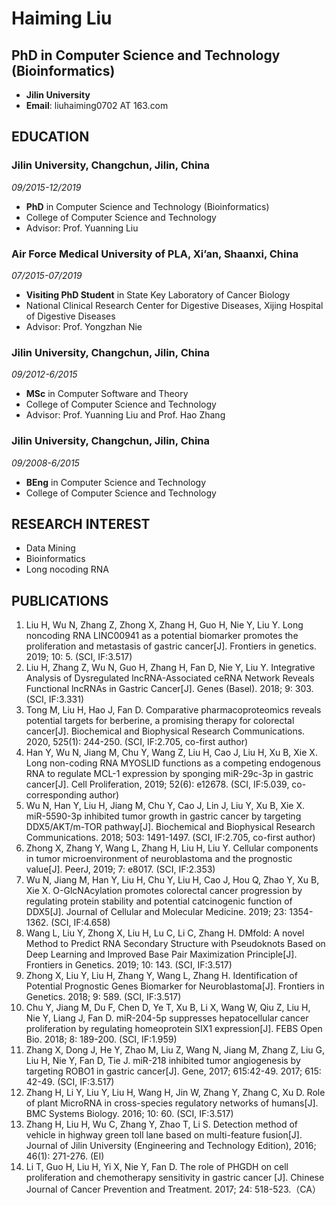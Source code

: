 # Haiming Liu

## PhD in Computer Science and Technology (Bioinformatics)

- **Jilin University** 
- **Email**: liuhaiming0702 AT 163.com

## EDUCATION

### Jilin University, Changchun, Jilin, China

*09/2015-12/2019*

- **PhD** in Computer Science and Technology (Bioinformatics)
- College of Computer Science and Technology
- Advisor: Prof. Yuanning Liu

### Air Force Medical University of PLA, Xi’an, Shaanxi, China

*07/2015-07/2019*

- **Visiting PhD Student** in State Key Laboratory of Cancer Biology
- National Clinical Research Center for Digestive Diseases, Xijing Hospital of Digestive Diseases
- Advisor: Prof. Yongzhan Nie

### Jilin University, Changchun, Jilin, China

*09/2012-6/2015*

- **MSc** in Computer Software and Theory
- College of Computer Science and Technology
- Advisor: Prof. Yuanning Liu and Prof. Hao Zhang

### Jilin University, Changchun, Jilin, China

*09/2008-6/2015*

- **BEng** in Computer Science and Technology
- College of Computer Science and Technology

## RESEARCH INTEREST

- Data Mining
- Bioinformatics
- Long nocoding RNA 

## PUBLICATIONS

1. Liu H, Wu N, Zhang Z, Zhong X, Zhang H, Guo H, Nie Y, Liu Y. Long noncoding RNA LINC00941 as a potential biomarker promotes the proliferation and metastasis of gastric cancer[J]. Frontiers in genetics. 2019; 10: 5. (SCI, IF:3.517)
2. Liu H, Zhang Z, Wu N, Guo H, Zhang H, Fan D, Nie Y, Liu Y. Integrative Analysis of Dysregulated lncRNA-Associated ceRNA Network Reveals Functional lncRNAs in Gastric Cancer[J]. Genes (Basel). 2018; 9: 303. (SCI, IF:3.331)
3.	Tong M, Liu H, Hao J, Fan D. Comparative pharmacoproteomics reveals potential targets for berberine, a promising therapy for colorectal cancer[J]. Biochemical and Biophysical Research Communications. 2020, 525(1): 244-250. (SCI, IF:2.705, co-first author)
4.	Han Y, Wu N, Jiang M, Chu Y, Wang Z, Liu H, Cao J, Liu H, Xu B, Xie X. Long non-coding RNA MYOSLID functions as a competing endogenous RNA to regulate MCL-1 expression by sponging miR-29c-3p in gastric cancer[J]. Cell Proliferation, 2019; 52(6): e12678. (SCI, IF:5.039, co-corresponding author)
5.	Wu N, Han Y, Liu H, Jiang M, Chu Y, Cao J, Lin J, Liu Y, Xu B, Xie X. miR-5590-3p inhibited tumor growth in gastric cancer by targeting DDX5/AKT/m-TOR pathway[J]. Biochemical and Biophysical Research Communications. 2018; 503: 1491-1497. (SCI, IF:2.705, co-first author)
6.	Zhong X, Zhang Y, Wang L, Zhang H, Liu H, Liu Y. Cellular components in tumor microenvironment of neuroblastoma and the prognostic value[J]. PeerJ, 2019; 7: e8017. (SCI, IF:2.353)
7.	Wu N, Jiang M, Han Y, Liu H, Chu Y, Liu H, Cao J, Hou Q, Zhao Y, Xu B, Xie X. O-GlcNAcylation promotes colorectal cancer progression by regulating protein stability and potential catcinogenic function of DDX5[J]. Journal of Cellular and Molecular Medicine. 2019; 23: 1354-1362. (SCI, IF:4.658)
8.	Wang L, Liu Y, Zhong X, Liu H, Lu C, Li C, Zhang H. DMfold: A novel Method to Predict RNA Secondary Structure with Pseudoknots Based on Deep Learning and Improved Base Pair Maximization Principle[J]. Frontiers in Genetics. 2019; 10: 143. (SCI, IF:3.517)
9.	Zhong X, Liu Y, Liu H, Zhang Y, Wang L, Zhang H. Identification of Potential Prognostic Genes Biomarker for Neuroblastoma[J]. Frontiers in Genetics. 2018; 9: 589. (SCI, IF:3.517)
10.	Chu Y, Jiang M, Du F, Chen D, Ye T, Xu B, Li X, Wang W, Qiu Z, Liu H, Nie Y, Liang J, Fan D. miR-204-5p suppresses hepatocellular cancer proliferation by regulating homeoprotein SIX1 expression[J]. FEBS Open Bio. 2018; 8: 189-200. (SCI, IF:1.959)
11.	Zhang X, Dong J, He Y, Zhao M, Liu Z, Wang N, Jiang M, Zhang Z, Liu G, Liu H, Nie Y, Fan D, Tie J. miR-218 inhibited tumor angiogenesis by targeting ROBO1 in gastric cancer[J]. Gene, 2017; 615:42-49. 2017; 615: 42-49. (SCI, IF:3.517)
12.	Zhang H, Li Y, Liu Y, Liu H, Wang H, Jin W, Zhang Y, Zhang C, Xu D. Role of plant MicroRNA in cross-species regulatory networks of humans[J]. BMC Systems Biology. 2016; 10: 60. (SCI, IF:3.517)
13.	Zhang H, Liu H, Wu C, Zhang Y, Zhao T, Li S. Detection method of vehicle in highway green toll lane based on multi-feature fusion[J]. Journal of Jilin University (Engineering and Technology Edition), 2016; 46(1): 271-276. (EI)
14.	Li T, Guo H, Liu H, Yi X, Nie Y, Fan D. The role of PHGDH on cell proliferation and chemotherapy sensitivity in gastric cancer [J]. Chinese Journal of Cancer Prevention and Treatment. 2017; 24: 518-523.（CA）

